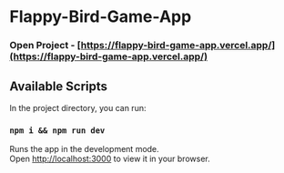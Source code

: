 # Flappy-Bird-Game-App

### Open Project - [https://flappy-bird-game-app.vercel.app/](https://flappy-bird-game-app.vercel.app/)

## Available Scripts

In the project directory, you can run:

### `npm i && npm run dev`

Runs the app in the development mode.\
Open [http://localhost:3000](http://localhost:3000) to view it in your browser.
